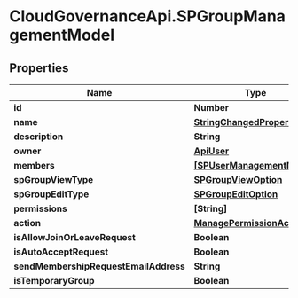 # CloudGovernanceApi.SPGroupManagementModel

## Properties

Name | Type | Description | Notes
------------ | ------------- | ------------- | -------------
**id** | **Number** |  | [optional] 
**name** | [**StringChangedProperty**](StringChangedProperty.md) |  | [optional] 
**description** | **String** |  | [optional] 
**owner** | [**ApiUser**](ApiUser.md) |  | [optional] 
**members** | [**[SPUserManagementModel]**](SPUserManagementModel.md) |  | [optional] 
**spGroupViewType** | [**SPGroupViewOption**](SPGroupViewOption.md) |  | [optional] 
**spGroupEditType** | [**SPGroupEditOption**](SPGroupEditOption.md) |  | [optional] 
**permissions** | **[String]** |  | [optional] 
**action** | [**ManagePermissionAction**](ManagePermissionAction.md) |  | [optional] 
**isAllowJoinOrLeaveRequest** | **Boolean** |  | [optional] 
**isAutoAcceptRequest** | **Boolean** |  | [optional] 
**sendMembershipRequestEmailAddress** | **String** |  | [optional] 
**isTemporaryGroup** | **Boolean** |  | [optional] 


